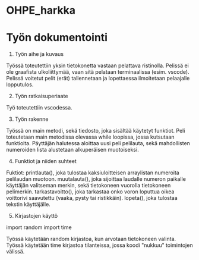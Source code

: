 # OHPE_harkka

# Työn dokumentointi

1.  Työn aihe ja kuvaus

Työssä toteutettiin yksin tietokonetta vastaan pelattava ristinolla.
Pelissä ei ole graafista ulkoliittymää, vaan sitä pelataan terminaalissa (esim. vscode).
Pelissä voitetut pelit (erät) tallennetaan ja lopettaessa ilmoitetaan pelaajalle lopputulos.

2. Työn ratkaisuperiaate

Työ toteutettiin vscodessa.

3.  Työn rakenne

Työssä on main metodi, sekä tiedosto, joka sisältää käytetyt funktiot.
Peli toteutetaan main metodissa olevassa while loopissa, jossa kutsutaan funktioita.
Päyttäjän halutessa aloittaa uusi peli pelilauta, sekä mahdollisten numeroiden lista alustetaan alkuperäisen muotoiseksi.


4. Funktiot ja niiden suhteet

Fuktiot:
printlauta(), joka tulostaa kaksiuloitteisen arraylistan numeroita pelilaudan muotoon.
muutalauta(), joka sijoittaa laudalle numeron paikalle käyttäjän valitseman merkin, sekä tietokoneen vuorolla tietokoneen pelimerkin.
tarkastavoitto(), joka tarkastaa onko voron loputtua oikea voittorivi saavutettu (vaaka, pysty tai ristikkäin).
lopeta(), joka tulostaa tekstin käyttäjälle.

5. Kirjastojen käyttö

import random
import time

Työssä käytetään random kirjastoa, kun arvotaan tietokoneen valinta.
Työssä käytetään time kirjastoa tilanteissa, jossa koodi "nukkuu" toimintojen välissä.

